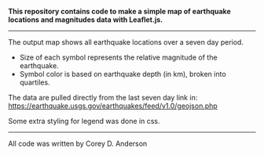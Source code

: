 <strong> This repository contains code to make a simple map of earthquake locations and magnitudes data with Leaflet.js. </strong>

----

The output map shows all earthquake locations over a seven day period.

<ul>
  <li> Size of each symbol represents the relative magnitude of the earthquake.</li>
  <li> Symbol color is based on earthquake depth (in km), broken into quartiles.</li>
</ul>

The data are pulled directly from the last seven day link in:
https://earthquake.usgs.gov/earthquakes/feed/v1.0/geojson.php

Some extra styling for legend was done in css.

----

All code was written by Corey D. Anderson
